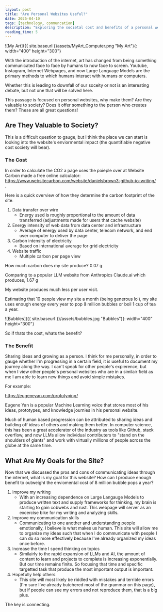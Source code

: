 ```yaml
---
layout: post
title: "Are Personal Websites Useful?"
date: 2025-04-10
tags: [technology, communcation]
description: "Exploring the societal cost and benefits of a personal website and digital communication."
reading_time: 5
---
```


![My Art]({{ site.baseurl }}assets/MyArt_Computer.png "My Art"){: width="400" height="300"}

With the introduction of the internet, art has changed from being something communicated face to face by humans to now face to screen. Youtube, Instagram, Internet Webpages, and now Large Language Models are the primary methods to which humans interact with humans or computers. 

Whether this is leading to downfall of our soceity or not is an interesting debate, but not one that will be solved here. 

This passage is focused on personal websites, why make them? Are they valuable to society? Does it offer something to the person who creates them? These are all great questions!

## Are They Valuable to Society?

This is a difficult question to gauge, but I think the place we can start is looking into the website's enviormental impact (the quantifiable negative cost society will bear). 

### The Cost

In order to calculate the CO2 a page uses the poieple over at Website Carbon made a free online calculator: https://www.websitecarbon.com/website/danielsbrown3-github-io-writing/ .

Here is a quick overview of how they determine the carbon footprint of the site:

1. Data transfer over wire
    * Energy used is roughly proportional to the amount of data transferred (adjustments made for users that cache website)
2. Energy intensity of web data from data center and infrastructure
    * Average of energy used by data center, telecom network, and end user computer to deliver the page
3. Carbon intensity of electricity
    * Based on international average for grid electricity
4. Website traffic
    * Multiple carbon per page view 

How much carbon does my site produce?
0.07 g 

Comparing to a popular LLM website from Anthropics Claude.ai which produces,
1.67 g 

My website produces much less per user visit.

Estimating that 10 people view my site a month (being generous lol), my site uses enough energy every year to pop 8 million bubbles or boil 1 cup of tea a year.

![Bubbles]({{ site.baseurl }}/assets/bubbles.jpg "Bubbles"){: width="400" height="300"}

So if thats the cost, whats the benefit?

### The Benefit

Sharing ideas and growing as a person. I think for me personally, in order to gauge whether I'm progressing in a certain field, it is useful to document my journey along the way. I can't speak for other people's expierence, but when I view other people's personal websites who are in a similair field as me I am able to learn new things and avoid simple mistakes.

For example:

https://eugeneyan.com/prototyping/

Eugene Yan is a popular Machine Learning voice that stores most of his ideas, prototypes, and knowledge journies in his personal website. 

Much of human based progression can be attributed to sharing ideas and building off ideas of others and making them better. In computer science, this has been a great accelerator of the industry as tools like Github, stack overflow, and now LLMs allow individual contributers to "stand on the shoulders of giants" and work with virtually millions of people across the globe at the same time.

## What Are My Goals for the Site?

Now that we discussed the pros and cons of communicating ideas through the internet, what is my goal for this website? How can I produce enough benefit to outweight the enviomental cost of 8 million bubble pops a year?

1. Improve my writing
    * With an increasing dependence on Large Langauge Models to produce written text and supply frameworks for thinking, my brain is starting to gain cobwebs and rust. This webpage will server as an excercise bike for my writing and analyzing skills.
2. Improve my communication skills
    * Communicating to one another and understanding people emotionally, I believe is what makes us human. This site will allow me to organize my ideas such that when I do communicate with people I can do so more effectively because I've already organized my ideas once before.
3. Increase the time I spend thinking on topics
    * Similairly to the rapid expansion of LLMs and AI, the amount of content to learn and projects to complete is increasing exponentially. But our time remains finite. So focusing that time and specific targetted task that produce the most important output is important.
4. Hopefully help others
    * This site will most likely be riddled with mistakes and terrible errors (I'm sure I've already butchered most of the grammar on this page), but if people can see my errors and not reproduce them, that is a big plus. 


The key is connecting.